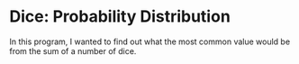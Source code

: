 # Dice: Probability Distribution

In this program, I wanted to find out what the most common value would be from the sum of a number of dice.

